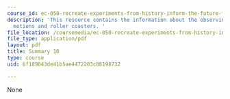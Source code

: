 ```yaml
---
course_id: ec-050-recreate-experiments-from-history-inform-the-future-from-the-past-galileo-january-iap-2010
description: 'This resource contains the information about the observing with light,
  motions and roller coasters. '
file_location: /coursemedia/ec-050-recreate-experiments-from-history-inform-the-future-from-the-past-galileo-january-iap-2010/6f189043de41b5ae4472203c86198732_MITEC_050IAP10_sum10.pdf
file_type: application/pdf
layout: pdf
title: Summary 10
type: course
uid: 6f189043de41b5ae4472203c86198732

---
```

None